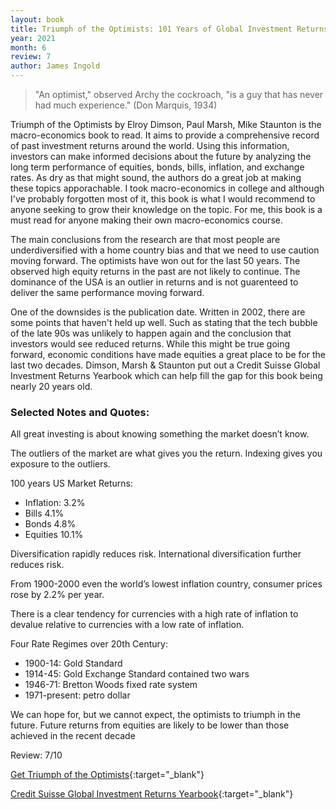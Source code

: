 ```yaml
---
layout: book
title: Triumph of the Optimists: 101 Years of Global Investment Returns
year: 2021
month: 6
review: 7
author: James Ingold
---
```


> "An optimist," observed Archy the cockroach, "is a guy that has never had much experience." (Don Marquis, 1934)

Triumph of the Optimists by Elroy Dimson, Paul Marsh, Mike Staunton is the macro-economics book to read. It aims to provide a comprehensive record of past investment returns around the world. Using this information, investors can make informed decisions about the future by analyzing the long term performance of equities, bonds, bills, inflation, and exchange rates. As dry as that might sound, the authors do a great job at making these topics apporachable. I took macro-economics in college and although I've probably forgotten most of it, this book is what I would recommend to anyone seeking to grow their knowledge on the topic. For me, this book is a must read for anyone making their own macro-economics course.

The main conclusions from the research are that most people are underdiversified with a home country bias and that we need to use caution moving forward. The optimists have won out for the last 50 years. The observed high equity returns in the past are not likely to continue. The dominance of the USA is an outlier in returns and is not guarenteed to deliver the same performance moving forward.

One of the downsides is the publication date. Written in 2002, there are some points that haven't held up well. Such as stating that the tech bubble of the late 90s was unlikely to happen again and the conclusion that investors would see reduced returns. While this might be true going forward, economic conditions have made equities a great place to be for the last two decades. Dimson, Marsh & Staunton put out a Credit Suisse Global Investment Returns Yearbook which can help fill the gap for this book being nearly 20 years old.

### Selected Notes and Quotes:

All great investing is about knowing something the market doesn’t know.

The outliers of the market are what gives you the return. Indexing gives you exposure to the outliers.

100 years US Market Returns:

- Inflation: 3.2%
- Bills 4.1%
- Bonds 4.8%
- Equities 10.1%

Diversification rapidly reduces risk. International diversification further reduces risk.

From 1900-2000 even the world’s lowest inflation country, consumer prices rose by 2.2% per year.

There is a clear tendency for currencies with a high rate of inflation to devalue relative to currencies with a low rate of inflation.

Four Rate Regimes over 20th Century:

- 1900-14: Gold Standard
- 1914-45: Gold Exchange Standard contained two wars
- 1946-71: Bretton Woods fixed rate system
- 1971-present: petro dollar

We can hope for, but we cannot expect, the optimists to triumph in the future. Future returns from equities are likely to be lower than those achieved in the recent decade

Review: 7/10

[Get Triumph of the Optimists](https://amzn.to/3j6jYsU){:target="\_blank"}

[Credit Suisse Global Investment Returns Yearbook](https://www.credit-suisse.com/articles/media-releases/2020/02/en/credit-suisse-global-investment-returns-yearbook-2020.html){:target="\_blank"}
